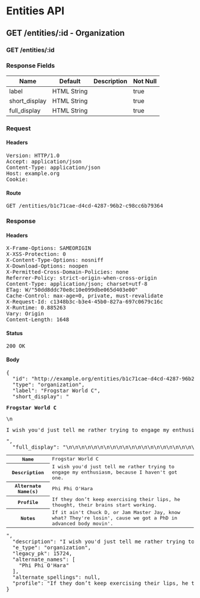 # Entities API



## GET /entities/:id - Organization

### GET /entities/:id

### Response Fields

| Name | Default | Description | Not Null |
|------|---------|-------------|----------|
| label | HTML String |  | true |
| short_display | HTML String |  | true |
| full_display | HTML String |  | true |

### Request

#### Headers

<pre>Version: HTTP/1.0
Accept: application/json
Content-Type: application/json
Host: example.org
Cookie: </pre>

#### Route

<pre>GET /entities/b1c71cae-d4cd-4287-96b2-c98cc6b79364</pre>

### Response

#### Headers

<pre>X-Frame-Options: SAMEORIGIN
X-XSS-Protection: 0
X-Content-Type-Options: nosniff
X-Download-Options: noopen
X-Permitted-Cross-Domain-Policies: none
Referrer-Policy: strict-origin-when-cross-origin
Content-Type: application/json; charset=utf-8
ETag: W/&quot;50dd8ddc70e8c10e099dbe065d403e00&quot;
Cache-Control: max-age=0, private, must-revalidate
X-Request-Id: c1348b3c-b3e4-45b0-827a-697c0679c16c
X-Runtime: 0.885263
Vary: Origin
Content-Length: 1648</pre>

#### Status

<pre>200 OK</pre>

#### Body

<pre>{
  "id": "http://example.org/entities/b1c71cae-d4cd-4287-96b2-c98cc6b79364",
  "type": "organization",
  "label": "Frogstar World C",
  "short_display": "<section><p><strong>Frogstar World C</strong></p>\n<p>I wish you'd just tell me rather trying to engage my enthusiasm, because I haven't got one.</p></section>",
  "full_display": "<table>\n<tr>\n<th scope=\"row\">Name</th>\n<td>Frogstar World C</td>\n</tr>\n<tr>\n<th scope=\"row\">Description</th>\n<td>I wish you'd just tell me rather trying to engage my enthusiasm, because I haven't got one.</td>\n</tr>\n<tr>\n<th scope=\"row\">Alternate Name(s)</th>\n<td>Phi Phi O'Hara</td>\n</tr>\n<tr>\n<th scope=\"row\">Profile</th>\n<td>If they don’t keep exercising their lips, he thought, their brains start working.</td>\n</tr>\n<tr>\n<th scope=\"row\">Notes</th>\n<td>If it ain't Chuck D, or Jam Master Jay, know what? They're losin', cause we got a PhD in advanced body movin'.</td>\n</tr>\n</table>",
  "description": "I wish you'd just tell me rather trying to engage my enthusiasm, because I haven't got one.",
  "e_type": "organization",
  "legacy_pk": 15724,
  "alternate_names": [
    "Phi Phi O'Hara"
  ],
  "alternate_spellings": null,
  "profile": "If they don’t keep exercising their lips, he thought, their brains start working."
}</pre>

